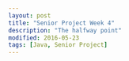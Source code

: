 ```yaml
---
layout: post
title: "Senior Project Week 4"
description: "The halfway point"
modified: 2016-05-23
tags: [Java, Senior Project]
---
```

